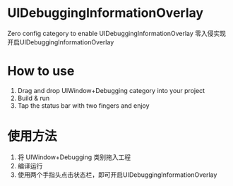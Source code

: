 # UIDebuggingInformationOverlay
Zero config category to enable UIDebuggingInformationOverlay
零入侵实现开启UIDebuggingInformationOverlay

# How to use
1. Drag and drop UIWindow+Debugging category into your project
2. Build & run
3. Tap the status bar with two fingers and enjoy

# 使用方法
1. 将 UIWindow+Debugging 类别拖入工程
2. 编译运行
3. 使用两个手指头点击状态栏，即可开启UIDebuggingInformationOverlay
